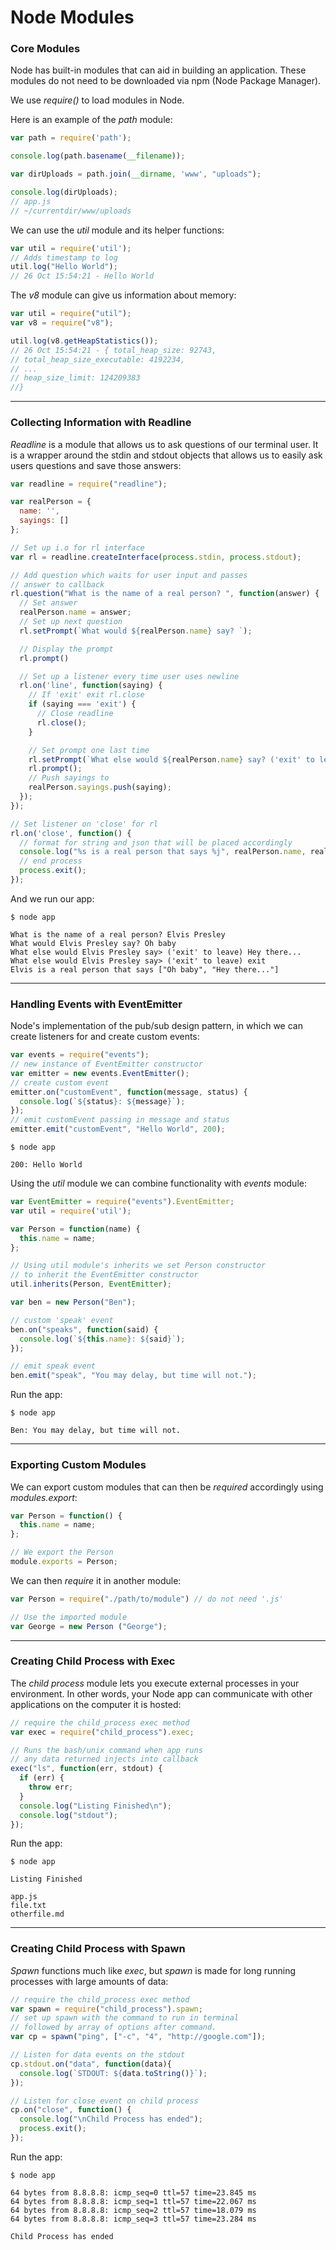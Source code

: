 # Node Modules

### Core Modules

Node has built-in modules that can aid in building an application. These modules do not need to be downloaded via npm (Node Package Manager).

We use _require()_ to load modules in Node.

Here is an example of the _path_ module:

```javascript
var path = require('path');

console.log(path.basename(__filename));

var dirUploads = path.join(__dirname, 'www', "uploads");

console.log(dirUploads);
// app.js
// ~/currentdir/www/uploads
```


We can use the _util_ module and its helper functions:

```javascript
var util = require('util');
// Adds timestamp to log
util.log("Hello World");
// 26 Oct 15:54:21 - Hello World
```


The _v8_ module can give us information about memory:

```javascript
var util = require("util");
var v8 = require("v8");

util.log(v8.getHeapStatistics());
// 26 Oct 15:54:21 - { total_heap_size: 92743,
// total_heap_size_executable: 4192234,
// ...
// heap_size_limit: 124209383
//}
```

-----

### Collecting Information with Readline

_Readline_ is a module that allows us to ask questions of our terminal user. It is a wrapper around the stdin and stdout objects that allows us to easily ask users questions and save those answers:

```javascript
var readline = require("readline");

var realPerson = {
  name: '',
  sayings: []
};

// Set up i.o for rl interface
var rl = readline.createInterface(process.stdin, process.stdout);

// Add question which waits for user input and passes
// answer to callback
rl.question("What is the name of a real person? ", function(answer) {
  // Set answer
  realPerson.name = answer;
  // Set up next question
  rl.setPrompt(`What would ${realPerson.name} say? `);

  // Display the prompt
  rl.prompt()

  // Set up a listener every time user uses newline
  rl.on('line', function(saying) {
    // If 'exit' exit rl.close
    if (saying === 'exit') {
      // Close readline
      rl.close();
    }

    // Set prompt one last time
    rl.setPrompt(`What else would ${realPerson.name} say? ('exit' to leave) `);
    rl.prompt();
    // Push sayings to
    realPerson.sayings.push(saying);
  });
});

// Set listener on 'close' for rl
rl.on('close', function() {
  // format for string and json that will be placed accordingly
  console.log("%s is a real person that says %j", realPerson.name, realPerson.sayings);
  // end process
  process.exit();
});
```

And we run our app:

```
$ node app

What is the name of a real person? Elvis Presley
What would Elvis Presley say? Oh baby
What else would Elvis Presley say> ('exit' to leave) Hey there...
What else would Elvis Presley say> ('exit' to leave) exit
Elvis is a real person that says ["Oh baby", "Hey there..."]
```

-----

### Handling Events with EventEmitter

Node's implementation of the pub/sub design pattern, in which we can create listeners for and create custom events:

```javascript
var events = require("events");
// new instance of EventEmitter constructor
var emitter = new events.EventEmitter();
// create custom event
emitter.on("customEvent", function(message, status) {
  console.log(`${status}: ${message}`);
});
// emit customEvent passing in message and status
emitter.emit("customEvent", "Hello World", 200);
```
```
$ node app

200: Hello World
```

Using the _util_ module we can combine functionality with _events_ module:

```javascript
var EventEmitter = require("events").EventEmitter;
var util = require('util');

var Person = function(name) {
  this.name = name;
};

// Using util module's inherits we set Person constructor
// to inherit the EventEmitter constructor
util.inherits(Person, EventEmitter);

var ben = new Person("Ben");

// custom 'speak' event
ben.on("speaks", function(said) {
  console.log(`${this.name}: ${said}`);
});

// emit speak event
ben.emit("speak", "You may delay, but time will not.");
```

Run the app:

```
$ node app

Ben: You may delay, but time will not.
```

-----

### Exporting Custom Modules

We can export custom modules that can then be _required_ accordingly using _modules.export_:

```javascript
var Person = function() {
  this.name = name;
};

// We export the Person
module.exports = Person;
```

We can then _require_ it in another module:

```javascript
var Person = require("./path/to/module") // do not need '.js'

// Use the imported module
var George = new Person ("George");
```

-----

### Creating Child Process with Exec

The _child process_ module lets you execute external processes in your environment. In other words, your Node app can communicate with other applications on the computer it is hosted:

```javascript
// require the child_process exec method
var exec = require("child_process").exec;

// Runs the bash/unix command when app runs
// any data returned injects into callback
exec("ls", function(err, stdout) {
  if (err) {
    throw err;
  }
  console.log("Listing Finished\n");
  console.log("stdout");
});
```

Run the app:

```
$ node app

Listing Finished

app.js
file.txt
otherfile.md
```

-----

### Creating Child Process with Spawn

_Spawn_ functions much like _exec_, but _spawn_ is made for long running processes with large amounts of data:

```javascript
// require the child_process exec method
var spawn = require("child_process").spawn;
// set up spawn with the command to run in terminal
// followed by array of options after command.
var cp = spawn("ping", ["-c", "4", "http://google.com"]);

// Listen for data events on the stdout
cp.stdout.on("data", function(data){
  console.log(`STDOUT: ${data.toString()}`);
});

// Listen for close event on child process
cp.on("close", function() {
  console.log("\nChild Process has ended");
  process.exit();
});
```

Run the app:

```
$ node app

64 bytes from 8.8.8.8: icmp_seq=0 ttl=57 time=23.845 ms
64 bytes from 8.8.8.8: icmp_seq=1 ttl=57 time=22.067 ms
64 bytes from 8.8.8.8: icmp_seq=2 ttl=57 time=18.079 ms
64 bytes from 8.8.8.8: icmp_seq=3 ttl=57 time=23.284 ms

Child Process has ended
```
